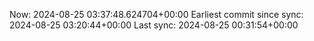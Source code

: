 Now: 2024-08-25 03:37:48.624704+00:00 Earliest commit since sync: 2024-08-25 03:20:44+00:00 Last sync: 2024-08-25 00:31:54+00:00
